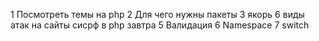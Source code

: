1 Посмотреть темы на php
2 Для чего нужны пакеты 
3 якорь
6 виды атак на сайты сисрф в php завтра
5 Валидация 
6 Namespace
7 switch


